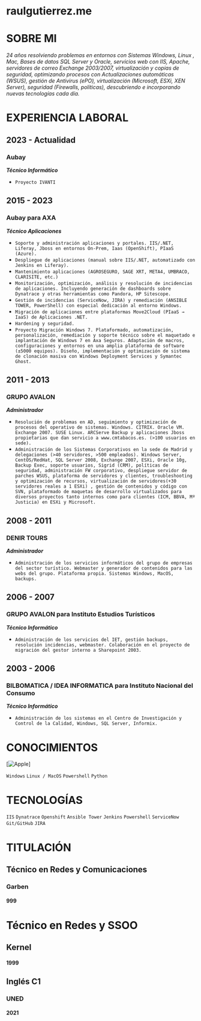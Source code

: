 # raulgutierrez.me

# SOBRE MI

_24 años resolviendo problemas en entornos con Sistemas Windows, Linux , Mac, Bases de datos SQL Server y Oracle, servicios web con IIS, Apache, servidores de correo Exchange 2003/2007, virtualización y copias de seguridad, optimizando procesos con Actualizaciones automáticas (WSUS), gestión de Antivirus (ePO), virtualización (Microsoft, ESXi, XEN Server), seguridad (Firewalls, políticas), descubriendo e incorporando nuevas tecnologías cada día._

# EXPERIENCIA LABORAL

## 2023 - Actualidad

### Aubay

**_Técnico Informático_**

- `Proyecto IVANTI`

## 2015 - 2023

### Aubay para AXA

**_Técnico Aplicaciones_**

- `Soporte y administración aplicaciones y portales. IIS/.NET, Liferay, Jboss en entornos On-Prem, Iaas (OpenShift), PIaaS (Azure).`
- `Despliegue de aplicaciones (manual sobre IIS/.NET, automatizado con Jenkins en Liferay).`
- `Mantenimiento aplicaciones (AGROSEGURO, SAGE XRT, META4, UMBRACO, CLARISITE, etc.)`
- `Monitorización, optimización, análisis y resolución de incidencias de aplicaciones. Incluyendo generación de dashboards sobre Dynatrace y otras herramientas como Pandora, HP Sitescope.`
- `Gestión de incidencias (ServiceNow, JIRA) y remediación (ANSIBLE TOWER, PowerShell) con especial dedicación al entorno Windows.`
- `Migración de aplicaciones entre plataformas Move2Cloud (PIaaS → IaaS) de Aplicaciones .NET.`
- `Hardening y seguridad.`
- `Proyecto Migración Windows 7. Plataformado, automatización, personalización, remediación y soporte técnico sobre el maquetado e implantación de Windows 7 en Axa Seguros. Adaptación de macros, configuraciones y entornos en una amplia plataforma de software (±5000 equipos). Diseño, implementación y optimización de sistema de clonación masiva con Windows Deployment Services y Symantec Ghost.`

## 2011 - 2013

### GRUPO AVALON

**_Administrador_**

- `Resolución de problemas en AD, seguimiento y optimización de procesos del operativo de sistemas. Windows. CITRIX. Oracle VM. Exchange 2007. SUSE Linux. ARCServe Backup y aplicaciones Jboss propietarias que dan servicio a www.cmtabacos.es. (>100 usuarios en sede).`
- `Administración de los Sistemas Corporativos en la sede de Madrid y delegaciones (>40 servidores, >500 empleados). Windows Server, CentOS/RedHat, SQL Server 2008, Exchange 2007, ESXi, Oracle 10g, Backup Exec, soporte usuarios, Sigrid (CRM), políticas de seguridad, administración FW corporativo, despliegue servidor de parches WSUS, plataforma de servidores y clientes, troubleshooting y optimización de recursos, virtualización de servidores(+30 servidores reales a 1 ESXi) , gestión de contenidos y código con SVN, plataformado de maquetas de desarrollo virtualizados para diversos proyectos tanto internos como para clientes (ICM, BBVA, Mº Justicia) en ESXi y Microsoft.`

## 2008 - 2011

### DENIR TOURS

**_Administrador_**

- `Administración de los servicios informáticos del grupo de empresas del sector turístico. Webmaster y generador de contenidos para las webs del grupo. Plataforma propia. Sistemas Windows, MacOS, backups.`

## 2006 - 2007

### GRUPO AVALON para Instituto Estudios Turísticos

**_Técnico Informático_**

- `Administración de los servicios del IET, gestión backups, resolución incidencias, webmaster. Colaboración en el proyecto de migración del gestor interno a Sharepoint 2003.`

## 2003 - 2006

### BILBOMATICA / IDEA INFORMATICA para Instituto Nacional del Consumo

**_Técnico Informático_**

- `Administración de los sistemas en el Centro de Investigación y Control de la Calidad, Windows, SQL Server, Informix.`

# CONOCIMIENTOS

[![Apple](https://img.shields.io/badge/iOS-999999?style=for-the-badge&logo=apple&logoColor=white&labelColor=101010)]

`Windows` `Linux / MacOS` `Powershell` `Python`

# TECNOLOGÍAS

`IIS` `Dynatrace` `Openshift` `Ansible Tower` `Jenkins` `Powershell` `ServiceNow` `Git/GitHub` `JIRA`

# TITULACIÓN

## Técnico en Redes y Comunicaciones

### Garben

#### 999

# Técnico en Redes y SSOO

## Kernel

#### 1999

## Inglés C1

### UNED

#### 2021
